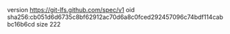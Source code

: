 version https://git-lfs.github.com/spec/v1
oid sha256:cb051d6d6735c8bf62912ac70d6a8c0fced292457096c74bdf114cabbc16b6cd
size 222
